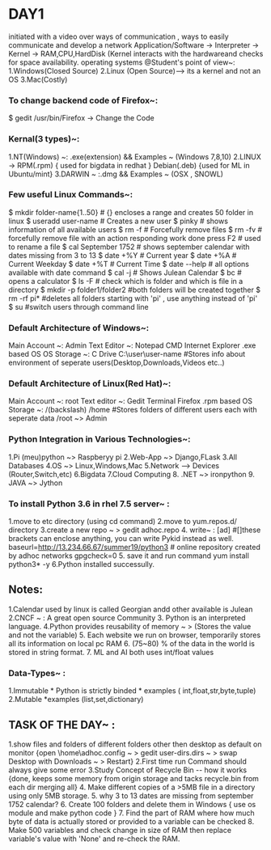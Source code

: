 # DAY1
initiated with a video over ways of communication , ways to easily communicate and develop a network
Application/Software -> Interpreter -> Kernel -> RAM,CPU,HardDisk
(Kernel interacts with the hardwareand checks for space availability.
operating systems @Student's point of view~: 
1.Windows(Closed Source)
2.Linux (Open Source)--> its a kernel and not an OS
3.Mac(Costly)

### To change backend code of Firefox~:
  $ gedit /usr/bin/Firefox -> Change the Code
  
### Kernal(3 types)~:
  1.NT(Windows) ~:  .exe(extension) && Examples ~ (Windows 7,8,10)
  2.LINUX -> RPM(.rpm) { used for bigdata in redhat }
             Debian(.deb) {used for ML in Ubuntu/mint}
  3.DARWIN ~ :.dmg && Examples ~ (OSX , SNOWL)
  
### Few useful Linux Commands~:
$ mkdir folder-name{1..50}        # {} encloses a range and creates 50 folder in linux
$ useradd user-name               # Creates a new user
$ pinky                           # shows information of all available users
$ rm -f                           # Forcefully remove files 
$ rm -fv                          # forcefully remove file with an action responding work done
press F2                          # used to rename a file
$ cal September 1752              # shows september calendar with dates missing from 3 to 13
$ date +%Y                        # Current year
$ date +%A                        # Current Weekday
$ date +%T                        # Current Time
$ date --help                     # all options available with date command
$ cal -j                          # Shows Julean Calendar 
$ bc                              # opens a calculator
$ ls -F                           # check which is folder and which is file in a directory
$ mkdir -p folder1/folder2        #both folders will be created together
$ rm -rf pi*                      #deletes all folders starting with 'pi' , use anything instead of 'pi'
$ su                              #switch users through command line

### Default Architecture of Windows~:
  Main Account ~: Admin
  Text Editor ~: Notepad
  CMD
  Internet Explorer
  .exe based OS
  OS Storage ~: C Drive
  C:\user\user-name         #Stores info about environment of seperate users(Desktop,Downloads,Videos etc..)
  
### Default Architecture of Linux(Red Hat)~:
  Main Account ~: root
  Text editor ~: Gedit
  Terminal
  Firefox
  .rpm based
  OS Storage ~: /(backslash)
  /home                     #Stores folders of different users each with seperate data
  /root  ~> Admin

### Python Integration in Various Technologies~:
  1.Pi (meu)python ~> Raspberyy pi
  2.Web-App ~> Django,FLask
  3.All Databases
  4.OS ~> Linux,Windows,Mac
  5.Network --> Devices (Router,Switch,etc)
  6.Bigdata
  7.Cloud Computing
  8. .NET ~> ironpython
  9. JAVA ~> Jython
  
### To install Python 3.6 in rhel 7.5 server~ :
  1.move to etc directory (using cd command)
  2.move to yum.repos.d/ directory
  3.create a new repo ~ > gedit adhoc.repo
  4. write~ :
    [ad]                                              #[]these brackets can enclose anything, you can write Pykid instead as well.
    baseurl=http://13.234.66.67/summer19/python3      # online repository created by adhoc networks
    gpgcheck=0
  5. save it and run command
    yum install python3* -y
  6.Python installed successully.
  
  
## Notes:
  1.Calendar used by linux is called Georgian andd other available is Julean
  2.CNCF ~ : A great open source Community
  3. Python is an interpreted language.
  4.Python provides reusability of memory ~ > (Stores the value and not the variable)
  5. Each website we run on browser, temporarily stores all its information on local pc RAM
  6. (75~80) % of the data in the world is stored in string format.
  7. ML and  AI both uses int/float values
  
### Data-Types~ :
  1.Immutable
      * Python is strictly binded
      * examples ( int,float,str,byte,tuple)
  2.Mutable
      *examples (list,set,dictionary)
      
## TASK OF THE DAY~ :
  1.show files and folders of different folders other then desktop as default on monitor
    {open \home\adhoc\.config ~ > gedit user-dirs.dirs ~ > swap Desktop with Downloads ~ > Restart}
  2.First time run Command should always give some error
  3.Study Concept of Recycle Bin -- how it works
    {done, keeps some memory from origin storage and tacks recycle.bin from each dir merging all}
  4. Make different copies of a >5MB file in a directory using only 5MB storage.
  5. why 3 to 13 dates are missing from september 1752 calendar?
  6. Create 100 folders and delete them in Windows
    { use os module and make python code }
  7. Find the part of RAM where how much byte of data is actually stored or provided to a variable can be checked
  8. Make 500 variables and check change in size of RAM then replace variable's value with 'None' and re-check the RAM.
  
